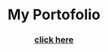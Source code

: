 <h1 align=center>My Portofolio</h1>
<h3 align=center><a href="bhosya.github.io" target="_blank">click here</a></h3>

